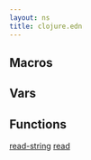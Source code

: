 ```yaml
---
layout: ns
title: clojure.edn
---
```

## Macros


## Vars


## Functions
[read-string](./read_string)
[read](./read)